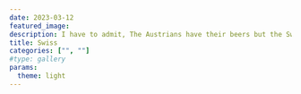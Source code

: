 ```yaml
---
date: 2023-03-12
featured_image: 
description: I have to admit, The Austrians have their beers but the Swiss-French Cuisine on the mountains is unmatched, cést magnifique!
title: Swiss
categories: ["", ""]
#type: gallery
params:
  theme: light
---
```

